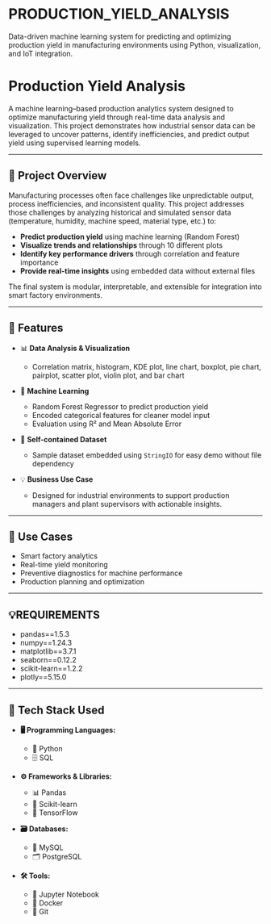 # PRODUCTION_YIELD_ANALYSIS
Data-driven machine learning system for predicting and optimizing production yield in manufacturing environments using Python, visualization, and IoT integration.
# Production Yield Analysis

A machine learning–based production analytics system designed to optimize manufacturing yield through real-time data analysis and visualization. This project demonstrates how industrial sensor data can be leveraged to uncover patterns, identify inefficiencies, and predict output yield using supervised learning models.

---

## 📌 Project Overview

Manufacturing processes often face challenges like unpredictable output, process inefficiencies, and inconsistent quality. This project addresses those challenges by analyzing historical and simulated sensor data (temperature, humidity, machine speed, material type, etc.) to:

- **Predict production yield** using machine learning (Random Forest)
- **Visualize trends and relationships** through 10 different plots
- **Identify key performance drivers** through correlation and feature importance
- **Provide real-time insights** using embedded data without external files

The final system is modular, interpretable, and extensible for integration into smart factory environments.

---

## 🚀 Features

- 📊 **Data Analysis & Visualization**
  - Correlation matrix, histogram, KDE plot, line chart, boxplot, pie chart, pairplot, scatter plot, violin plot, and bar chart

- 🤖 **Machine Learning**
  - Random Forest Regressor to predict production yield
  - Encoded categorical features for cleaner model input
  - Evaluation using R² and Mean Absolute Error

- 📁 **Self-contained Dataset**
  - Sample dataset embedded using `StringIO` for easy demo without file dependency

- 💡 **Business Use Case**
  - Designed for industrial environments to support production managers and plant supervisors with actionable insights.

---

## 🧠 **Use Cases**

- Smart factory analytics
- Real-time yield monitoring
- Preventive diagnostics for machine performance
- Production planning and optimization

---

## 💡**REQUIREMENTS**
  - pandas==1.5.3
  - numpy==1.24.3
  - matplotlib==3.7.1
  - seaborn==0.12.2
  - scikit-learn==1.2.2
  - plotly==5.15.0

---
## 🧰 Tech Stack Used

- **🖥️ Programming Languages:**
  - 🐍 Python
  - 🗄️ SQL

- **⚙️ Frameworks & Libraries:**
  - 📊 Pandas
  - 🤖 Scikit-learn
  - 🧠 TensorFlow

- **🗃️ Databases:**
  - 💾 MySQL
  - 🗂️ PostgreSQL

- **🛠️ Tools:**
  - 📓 Jupyter Notebook
  - 🐳 Docker
  - 🧰 Git
